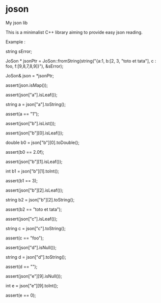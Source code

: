 joson
=====

My json lib

This is a minimalist C++ library aiming to provide easy json reading.

Example :


string sError;

JoSon * jsonPtr = JoSon::fromString(string("{a:1, b:[2, 3, \"toto et tata\"], c : foo, f:[9,8,7,8,9]}"), &sError);

JoSon& json = *jsonPtr;


assert(json.isMap());

assert(json["a"].isLeaf());

string a = json["a"].toString();

assert(a == "1");

assert(json["b"].isList());

assert(json["b"][0].isLeaf());

double b0 = json["b"][0].toDouble();

assert(b0 == 2.0f);

assert(json["b"][1].isLeaf());

int b1 = json["b"][1].toInt();

assert(b1 == 3);

assert(json["b"][2].isLeaf());

string b2 = json["b"][2].toString();

assert(b2 == "toto et tata");

assert(json["c"].isLeaf());

string c = json["c"].toString();

assert(c == "foo");

assert(json["d"].isNull());

string d = json["d"].toString();

assert(d == "");

assert(json["e"][9].isNull());

int e = json["e"][9].toInt();

assert(e == 0);

